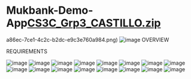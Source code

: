 # Mukbank-Demo-App[CS3C_Grp3_CASTILLO.zip](https://github.com/M-Alvin/Mukbank-Demo-App/files/9163753/CS3C_Grp3_CASTILLO.zip)

a86ec-7ce1-4c2c-b2dc-e9c3e760a984.png)
![image](https://user-images.githubusercontent.com/109755374/180351637-86bc065b-8bcc-4cbd-b150-c5abee02cd81.png)
OVERVIEW

REQUIREMENTS

![image](https://user-images.githubusercontent.com/109755374/180351710-be365212-f6fb-4f75-8a3e-6fdc05cffb3b.png)
![image](https://user-images.githubusercontent.com/109755374/180351741-4f8a10fe-b46f-4c7f-8173-cb12a95912a3.png)
![image](https://user-images.githubusercontent.com/109755374/180351765-a875981d-de89-4d8d-83bd-4315417c0e41.png)
![image](https://user-images.githubusercontent.com/109755374/180351774-772b9197-cda6-4157-8c51-52a77bb71536.png)
![image](https://user-images.githubusercontent.com/109755374/180351782-227e065e-b9f8-4925-81ec-4e7c0c273555.png)
![image](https://user-images.githubusercontent.com/109755374/180351788-2ea44ddf-44e8-4b59-afa1-8d119dc83436.png)
![image](https://user-images.githubusercontent.com/109755374/180351795-2f771e9e-ddfa-4529-bc31-8120c31af582.png)
![image](https://user-images.githubusercontent.com/109755374/180351802-e789194f-56cc-4ff4-8feb-a43d4975978b.png)
![image](https://user-images.githubusercontent.com/109755374/180351818-9610b273-f0d2-4b5a-8c62-28c759640d6d.png)
![image](https://user-images.githubusercontent.com/109755374/180351834-b0735075-e208-44b7-816c-0fef68f96e9a.png)
![image](https://user-images.githubusercontent.com/109755374/180351838-e8556bef-278f-4586-9f9e-a17e06670900.png)
![image](https://user-images.githubusercontent.com/109755374/180351846-001ef651-6f90-42f6-a389-342b84cb28ae.png)
![image](https://user-images.githubusercontent.com/109755374/180351857-5640d278-6df7-4221-a402-00fa1088b0a3.png)
![image](https://user-images.githubusercontent.com/109755374/180351871-53fb0df1-c5fd-476a-a016-e609064dc705.png)
![image](https://user-images.githubusercontent.com/109755374/180351879-9ad13924-2223-432b-aec7-7af02b4934d3.png)
![image](https://user-images.githubusercontent.com/109755374/180351892-50eaae5f-8683-4f4f-9cc2-b9f929f7dd95.png)
